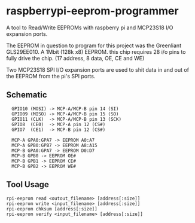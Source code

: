 raspberrypi-eeprom-programmer
=============================


A tool to Read/Write EEPROMs with raspberry pi and MCP23S18 I/O expansion ports.

The EEPROM in question to program for this project was the Greenliant GLS29EE010. A 1Mbit (128k x8) EEPROM. this chip requires 28 i/o pins to fully drive the chip. (17 address, 8 data, OE, CE and WE)

Two MCP23S18 SPI I/O expansion ports are used to shit data in and out of the EEPROM from the pi's SPI ports.



Schematic
---------
```
  GPIO10 (MOSI) -> MCP-A/MCP-B pin 14 (SI)
  GPIO09 (MISO) -> MCP-A/MCP-B pin 15 (SO)
  GPIO11 (CLK)  -> MCP-A/MCP-B pin 13 (SCK)
  GPIO8  (CE0)  -> MCP-A pin 12 (CS#)
  GPIO7  (CE1)  -> MCP-B pin 12 (CS#)

  MCP-A GPA0:GPA7 -> EEPROM A0:A7
  MCP-A GPB0:GPB7 -> EEPROM A8:A15
  MCP-B GPA0:GPA7 -> EEPROM D0:D7
  MCP-B GPB0 -> EEPROM OE#
  MCP-B GPB1 -> EEPROM CE#
  MCP-B GPB2 -> EEPROM WE#
```



Tool Usage
----------

```rpi-eeprom read <outout_filename> [address[:size]]```  
```rpi-eeprom write <input_filename> [address[:size]]```  
```rpi-eeprom chksum [address[:size]]```  
```rpi-eeprom verify <input_filename> [address[:size]]```  
